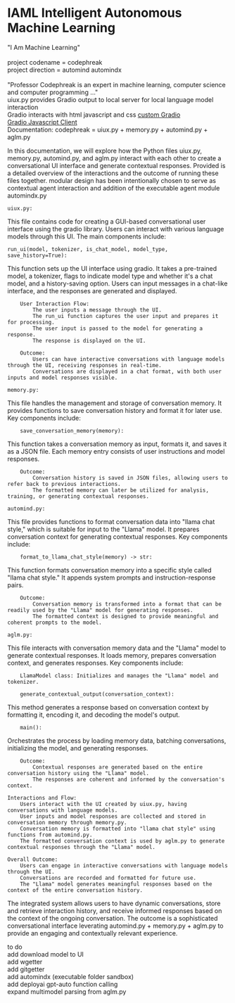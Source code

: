 # IAML Intelligent Autonomous Machine Learning<br />
"I Am Machine Learning"<br /><br />
project codename = codephreak<br />
project direction = automind automindx<br /><br />
"Professor Codephreak is an expert in machine learning, computer science and computer programming ..."<br />
uiux.py provides Gradio output to local server for local language model interaction<br />
Gradio interacts with html javascript and css <a href="https://www.gradio.app/guides/custom-CSS-and-JS">custom Gradio</a><br />
<a href="https://www.gradio.app/guides/getting-started-with-the-js-client">Gradio Javascript Client</a><br />
Documentation: codephreak = uiux.py + memory.py + automind.py + aglm.py

In this documentation, we will explore how the Python files uiux.py, memory.py, automind.py, and aglm.py interact with each other to create a conversational UI interface and generate contextual responses. Provided is a  detailed overview of the interactions and the outcome of running these files together. modular design has been intentionally chosen to serve as contextual agent interaction and addition of the executable agent module automindx.py

    uiux.py:
This file contains code for creating a GUI-based conversational user interface using the gradio library. Users can interact with various language models through this UI. The main components include:

    run_ui(model, tokenizer, is_chat_model, model_type, save_history=True):
This function sets up the UI interface using gradio. It takes a pre-trained model, a tokenizer, flags to indicate model type and whether it's a chat model, and a history-saving option. Users can input messages in a chat-like interface, and the responses are generated and displayed.

        User Interaction Flow:
            The user inputs a message through the UI.
            The run_ui function captures the user input and prepares it for processing.
            The user input is passed to the model for generating a response.
            The response is displayed on the UI.

        Outcome:
            Users can have interactive conversations with language models through the UI, receiving responses in real-time.
            Conversations are displayed in a chat format, with both user inputs and model responses visible.

    memory.py:
This file handles the management and storage of conversation memory. It provides functions to save conversation history and format it for later use. Key components include:

        save_conversation_memory(memory):
This function takes a conversation memory as input, formats it, and saves it as a JSON file. Each memory entry consists of user instructions and model responses.

        Outcome:
            Conversation history is saved in JSON files, allowing users to refer back to previous interactions.
            The formatted memory can later be utilized for analysis, training, or generating contextual responses.

    automind.py:
This file provides functions to format conversation data into "llama chat style," which is suitable for input to the "Llama" model. It prepares conversation context for generating contextual responses. Key components include:

        format_to_llama_chat_style(memory) -> str: 
This function formats conversation memory into a specific style called "llama chat style." It appends system prompts and instruction-response pairs.

        Outcome:
            Conversation memory is transformed into a format that can be readily used by the "Llama" model for generating responses.
            The formatted context is designed to provide meaningful and coherent prompts to the model.

    aglm.py: 
This file interacts with conversation memory data and the "Llama" model to generate contextual responses. It loads memory, prepares conversation context, and generates responses. Key components include:

        LlamaModel class: Initializes and manages the "Llama" model and tokenizer.

        generate_contextual_output(conversation_context): 
This method generates a response based on conversation context by formatting it, encoding it, and decoding the model's output.

        main(): 
Orchestrates the process by loading memory data, batching conversations, initializing the model, and generating responses.

        Outcome:
            Contextual responses are generated based on the entire conversation history using the "Llama" model.
            The responses are coherent and informed by the conversation's context.

    Interactions and Flow:
        Users interact with the UI created by uiux.py, having conversations with language models.
        User inputs and model responses are collected and stored in conversation memory through memory.py.
        Conversation memory is formatted into "llama chat style" using functions from automind.py.
        The formatted conversation context is used by aglm.py to generate contextual responses through the "Llama" model.

    Overall Outcome:
        Users can engage in interactive conversations with language models through the UI.
        Conversations are recorded and formatted for future use.
        The "Llama" model generates meaningful responses based on the context of the entire conversation history.

The integrated system allows users to have dynamic conversations, store and retrieve interaction history, and receive informed responses based on the context of the ongoing conversation. The outcome is a sophisticated conversational interface leverating automind.py + memory.py + aglm.py to provide an engaging and contextually relevant experience.

to do<br />
add download model to UI<br />
add wgetter<br />
add gitgetter<br />
add automindx (executable folder sandbox)<br />
add deployai gpt-auto function calling<br />
expand multimodel parsing from aglm.py

